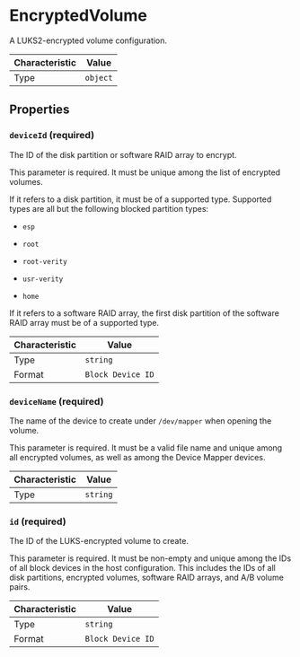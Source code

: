 <!-- THIS FILE IS AUTOMATICALLY GENERATED BY DOCBUILDER, DO NOT EDIT MANUALLY! -->

# EncryptedVolume

A LUKS2-encrypted volume configuration.

| Characteristic | Value    |
| -------------- | -------- |
| Type           | `object` |

## Properties

### `deviceId` **<span>(required)</span>**

The ID of the disk partition or software RAID array to encrypt.

This parameter is required. It must be unique among the list of encrypted volumes.

If it refers to a disk partition, it must be of a supported type. Supported types are all but the following blocked partition types:

- `esp`

- `root`

- `root-verity`

- `usr-verity`

- `home`

If it refers to a software RAID array, the first disk partition of the software RAID array must be of a supported type.

| Characteristic | Value             |
| -------------- | ----------------- |
| Type           | `string`          |
| Format         | `Block Device ID` |

### `deviceName` **<span>(required)</span>**

The name of the device to create under `/dev/mapper` when opening the volume.

This parameter is required. It must be a valid file name and unique among all encrypted volumes, as well as among the Device Mapper devices.

| Characteristic | Value    |
| -------------- | -------- |
| Type           | `string` |

### `id` **<span>(required)</span>**

The ID of the LUKS-encrypted volume to create.

This parameter is required. It must be non-empty and unique among the IDs of all block devices in the host configuration. This includes the IDs of all disk partitions, encrypted volumes, software RAID arrays, and A/B volume pairs.

| Characteristic | Value             |
| -------------- | ----------------- |
| Type           | `string`          |
| Format         | `Block Device ID` |

